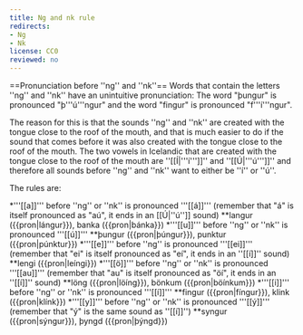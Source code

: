 ```yaml
---
title: Ng and nk rule
redirects:
- Ng
- Nk
license: CC0
reviewed: no
---
```


==Pronunciation before ''ng'' and ''nk''==
Words that contain the letters ''ng'' and ''nk'' have an unintuitive pronunciation: The word "þungur" is pronounced "þ'''ú'''ngur" and the word "fingur" is pronounced "f'''í'''ngur".

The reason for this is that the sounds ''ng'' and ''nk'' are created with the tongue close to the roof of the mouth, and that is much easier to do if the sound that comes before it was also created with the tongue close to the roof of the mouth. The two vowels in Icelandic that are created with the tongue close to the roof of the mouth are ''[[Í|'''í''']]'' and ''[[Ú|'''ú''']]'' and therefore all sounds before ''ng'' and ''nk'' want to either be ''í'' or ''ú''.

The rules are:

*'''[[a]]''' before ''ng'' or ''nk'' is pronounced '''[[á]]''' (remember that "á" is itself pronounced as "aú", it ends in an [[Ú|''ú'']] sound)
**langur ({{pron|lángur}}), banka ({{pron|bánka}})
*'''[[u]]''' before ''ng'' or ''nk'' is pronounced '''[[ú]]'''
**þungur ({{pron|þúngur}}), punktur ({{pron|púnktur}})
*'''[[e]]''' before ''ng'' is pronounced '''[[ei]]''' (remember that "ei" is itself pronounced as "eí", it ends in an ''[[í]]'' sound)
**lengi ({{pron|leíngi}})
*'''[[ö]]''' before ''ng'' or ''nk'' is pronounced '''[[au]]''' (remember that "au" is itself pronounced as "öí", it ends in an ''[[í]]'' sound)
**löng ({{pron|löíng}}), bönkum ({{pron|böínkum}})
*'''[[i]]''' before ''ng'' or ''nk'' is pronounced '''[[í]]'''
**fingur ({{pron|fíngur}}), klink ({{pron|klínk}})
*'''[[y]]''' before ''ng'' or ''nk'' is pronounced '''[[ý]]''' (remember that "ý" is the same sound as ''[[í]]'')
**syngur ({{pron|sýngur}}), þyngd ({{pron|þýngd}})

